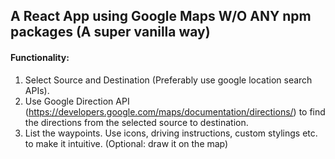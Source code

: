 ## A React App using Google Maps W/O ANY npm packages (A super vanilla way)

#### Functionality:

1. Select Source and Destination (Preferably use google location search APIs).
2. Use Google Direction API
(https://developers.google.com/maps/documentation/directions/) to find the directions
from the selected source to destination. 
3. List the waypoints. Use icons, driving instructions, custom stylings etc. to make it intuitive. (Optional: draw it on the map)
